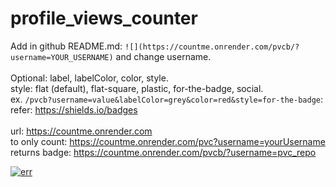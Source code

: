 # profile_views_counter

Add in github README.md: `![](https://countme.onrender.com/pvcb/?username=YOUR_USERNAME)` and change username.
<br />
<br />
Optional: label, labelColor, color, style.
<br />
style: flat (default), flat-square, plastic, for-the-badge, social.
<br />
ex. `/pvcb?username=value&labelColor=grey&color=red&style=for-the-badge`:
<br />
refer: https://shields.io/badges
<br />
<br />
url: https://countme.onrender.com
<br />
to only count: https://countme.onrender.com/pvc?username=yourUsername
<br />
returns badge: https://countme.onrender.com/pvcb/?username=pvc_repo

[![err](https://countme.onrender.com/pvcb/?username=pvc_repo&color=blue&labelColor=white&style=flat)](https://github.com/haki-user/profile_views_counter/)
